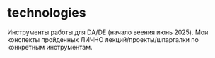 # technologies
Инструменты работы для DA/DE (начало веения июнь 2025). Мои конспекты пройденных ЛИЧНО лекций/проекты/шпаргалки по конкретным  инструментам.

